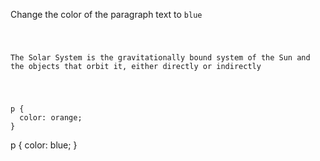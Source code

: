 Change the color of the paragraph text to `blue`

<Editor lang="css" type="exercise">
<code>
<panel lang="html">
<p>The Solar System is the gravitationally bound system of the Sun and the objects that orbit it, either directly or indirectly</p>
</panel>
<panel lang="css">
p {
  color: orange;
}
</panel>
</code>

<solution>
p {
  color: blue;
}
</solution>
</Editor>